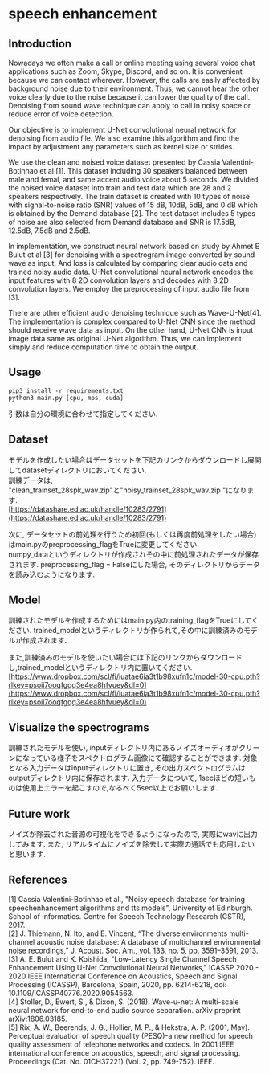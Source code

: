 # speech enhancement

## Introduction
Nowadays we often make a call or online meeting using several voice chat applications such as Zoom, Skype, Discord, and so on. It is convenient because we can contact wherever. However, the calls are easily affected by background noise due to their environment. Thus, we cannot hear the other voice clearly due to the noise because it can lower the quality of the call.  Denoising from sound wave technique can apply to call in noisy space or reduce error of voice detection.

Our objective is to implement U-Net convolutional neural network for denoising from audio file. We also examine this algorithm and find the impact by adjustment any parameters such as kernel size or strides.

We use the clean and noised voice dataset presented by Cassia Valentini-Botinhao et al [1]. This dataset including 30 speakers balanced between male and femal, and same accent audio voice about 5 seconds. We divided the noised voice dataset into train and test data which are 28 and 2 speakers respectively. The train dataset is created with 10 types of noise with signal-to-noise ratio (SNR) values of 15 dB, 10dB, 5dB, and 0 dB which is obtained by the Demand database [2]. The test dataset includes 5 types of noise are also selected from Demand database and SNR is 17.5dB, 12.5dB, 7.5dB and 2.5dB.

In implementation, we construct neural network based on study by Ahmet E Bulut et al [3] for denoising with a spectrogram image converted by sound wave as input. And loss is calculated by comparing clear audio data and trained noisy audio data. U-Net convolutional neural network encodes the input features with 8 2D convolution layers and decodes with 8 2D convolution layers. We employ the preprocessing of input audio file from [3].

There are other efficient audio denoising technique such as Wave-U-Net[4].  The implementation is complex compared to U-Net CNN since the method should receive wave data as input. On the other hand, U-Net CNN is input image data same as original U-Net algorithm. Thus, we can implement simply and reduce computation time to obtain the output.

## Usage
```
pip3 install -r requirements.txt
python3 main.py [cpu, mps, cuda]
```
引数は自分の環境に合わせて指定してください.

## Dataset
モデルを作成したい場合はデータセットを下記のリンクからダウンロードし展開してdatasetディレクトリにおいてください.\
訓練データは, "clean_trainset_28spk_wav.zip"と"noisy_trainset_28spk_wav.zip "になります.\
[https://datashare.ed.ac.uk/handle/10283/2791](https://datashare.ed.ac.uk/handle/10283/2791)

次に, データセットの前処理を行うため初回(もしくは再度前処理をしたい場合)はmain.pyのpreprocessing_flagをTrueに変更してください.\
numpy_dataというディレクトリが作成されその中に前処理されたデータが保存されます.
preprocessing_flag = Falseにした場合, そのディレクトリからデータを読み込むようになります.

## Model
訓練されたモデルを作成するためにはmain.py内のtraining_flagをTrueにしてください. 
trained_modelというディレクトリが作られて,その中に訓練済みのモデルが作成されます.

また,訓練済みのモデルを使いたい場合には下記のリンクからダウンロードし,trained_modelというディレクトリ内に置いてください.\
[https://www.dropbox.com/scl/fi/iuatae6ia3t1b98xufn1c/model-30-cpu.pth?rlkey=psoii7ooqfgqq3e4ea8hfvuey&dl=0](https://www.dropbox.com/scl/fi/iuatae6ia3t1b98xufn1c/model-30-cpu.pth?rlkey=psoii7ooqfgqq3e4ea8hfvuey&dl=0)


## Visualize the spectrograms
訓練されたモデルを使い, inputディレクトリ内にあるノイズオーディオがクリーンになっている様子をスペクトログラム画像にて確認することができます.
対象となる入力データはinputディレクトリに置き, その出力スペクトログラムは outputディレクトリ内に保存されます.
入力データについて, 1secほどの短いものは使用上エラーを起こすので,なるべく5sec以上でお願いします. 

## Future work
ノイズが除去された音源の可視化をできるようになったので, 実際にwavに出力してみます. また, リアルタイムにノイズを除去して実際の通話でも応用したいと思います.


## References
[1] Cassia Valentini-Botinhao et al., "Noisy epeech database for training speechenhancement algorithms and tts models", University of Edinburgh. School of Informatics. Centre for Speech Technology Research (CSTR), 2017. \
[2] J. Thiemann, N. Ito, and E. Vincent, “The diverse environments multi-channel acoustic noise database: A database of multichannel environmental noise recordings,” J. Acoust. Soc. Am., vol. 133, no. 5, pp. 3591–3591, 2013.\
[3] A. E. Bulut and K. Koishida, "Low-Latency Single Channel Speech Enhancement Using U-Net Convolutional Neural Networks," ICASSP 2020 - 2020 IEEE International Conference on Acoustics, Speech and Signal Processing (ICASSP), Barcelona, Spain, 2020, pp. 6214-6218, doi: 10.1109/ICASSP40776.2020.9054563.\
[4] Stoller, D., Ewert, S., & Dixon, S. (2018). Wave-u-net: A multi-scale neural network for end-to-end audio source separation. arXiv preprint arXiv:1806.03185.\
[5] Rix, A. W., Beerends, J. G., Hollier, M. P., & Hekstra, A. P. (2001, May). Perceptual evaluation of speech quality (PESQ)-a new method for speech quality assessment of telephone networks and codecs. In 2001 IEEE international conference on acoustics, speech, and signal processing. Proceedings (Cat. No. 01CH37221) (Vol. 2, pp. 749-752). IEEE.